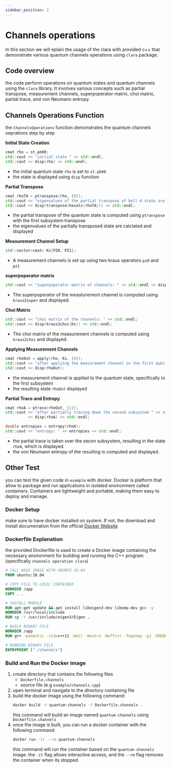 ```yaml
---
sidebar_position: 3
---
```


# Channels operations

In this section we will eplain the usage of the clara with provided c++ that
demonstrate various quantum channels operations using `clara` package.

## Code overview

the code perform operations on quantum states and quantum channels using the
`clara` library. It involves various concepts such as partial transpose,
measurement channels, superpoperator matrix, choi matrix, partial trace, and von
Neumann entropy.

## Channels Operations Function

the `ChannelsOperations` function demonstrates the quantum channels oeprations
step by step

**Initial State Creation**

```cpp
cmat rho = st.pb00;
std::cout << "initial state " << std::endl;
std::cout << disp(rho) << std::endl;
```

- the initial quantum state `rho` is set to `st.pb00`
- the state is displayed using `disp` function<br/>

**Partial Transpose**

```cpp
cmat rhoTA = ptranspose(rho, {0});
std::cout << "eigenvalues of the partial transpose of bell-0 state are " << std::endl;
std::cout << disp(transpose(hevals(rhoTA))) << std::endl;
```

- the partial transpose of the quantum state is computed using `ptranspose` with
  the first subsystem transpose
- the eigenvalues of the partially transposed state are calclated and displayed

**Measurement Channel Setup**

```cpp
std::vector<cmat> Ks{PZ0, PZ1};
```

- A measurement channels is set up using two kraus operators `pz0` and `pz1`

**superpoperator matrix**

```cpp
std::cout << "superpoperator matrix of channels: " << std::endl << disp(kraus)
```

- The superpoperator of the measturement channel is computed using `kraus2super`
  and displayed.

**Choi Matrix**

```cpp
std::cout << "choi matrix of the channels: " << std::endl;
std::cout << disp(kraus2choi(Ks)) << std::endl;
```

- The choi matrix of the measurement channels is computed using `kraus2choi` and
  displayed.

**Applying Measurement Channels**

```cpp
cmat rhoOut = apply(rho, Ks, {0});
std::cout << "after applying the measurement channel on the first qubit" << std::endl;
std::cout << disp(rhoOut);
```

- the measurement channel is applied to the quantum state, specifically to the
  first subsystem
- the resulting state `rhoOut` displayed

**Partial Trace and Entropy**

```cpp
cmat rhoA = ptrace(rhoOut, {1});
std::cout << "after partially tracing down the second subsystem " << std::endl
          << disp(rhoA) << std::endl;

double entropies = entropy(rhoA);
std::cout << "entropy: " << entropies << std::endl;
```

- the partial trace is taken over the secon subsystem, resulting in the state
  `rhoA`, which is displayed.
- the von Neumann entropy of the resulting is computed and displayed.

## Other Test

you can test the given code in `example` with docker. Docker is platform that
allow to package and run applications in isolated environment called containers.
Containers are lightweight and portable, making them easy to deploy and manage.

### Docker Setup

make sure to have docker installed on system. If not, the download and install
documenation from the official
[Docker Website](https://www.docker.com/get-started/)

### Dockerfile Explanation

the provided Dockerfile is used to create a Docker image containing the
necessary environment for building and running the C++ program (specifically
`channels operation clara`)

```Dockerfile title=Dockerfile.channels
# CALL BASE IMAGE WITH UBUNTU 18.04
FROM ubuntu:18.04

# COPY FILE TO LOCAL CONTAINER
WORKDIR /app
COPY . .

# INSTALL MODULE
RUN apt-get update && apt install libeigen3-dev libomp-dev gcc -y
WORKDIR /usr/local/include
RUN cp -r /usr/include/eigen3/Eigen .

# BUILD BINARY FILE
WORKDIR /app
RUN g++ -pedantic -std=c++11 -Wall -Wextra -Weffc++ -fopenmp -g3 -DDEBUG -isystem $HOME/eigen -I $HOME/clara/include testing/channels.cpp -o channels

# RUNNING BINARY FILE
ENTRYPOINT ["./channels"]
```

### Build and Run the Docker image

1. create directory that contains the following files
   - `Dockerfile.channels`
   - source file (e.g `example/channels.cpp`)
2. open terminal and navigate to the directory containing file
3. build the docker image using the following command:
   ```sh
   docker build -t quantum-channels -f Dockerfile.channels .
   ```
   this command will build an image named `quantum-channels` using
   `Dockerfile.channels`
4. once the image is built, you can run a docker container with the following
   command:
   ```sh
   docker run -it --rm quantum-channels
   ```
   this command will run the container based on the `quantum-channels` image.
   the `-it` flag allows interactive access, and the `--rm` flag removes the
   container when its stopped
